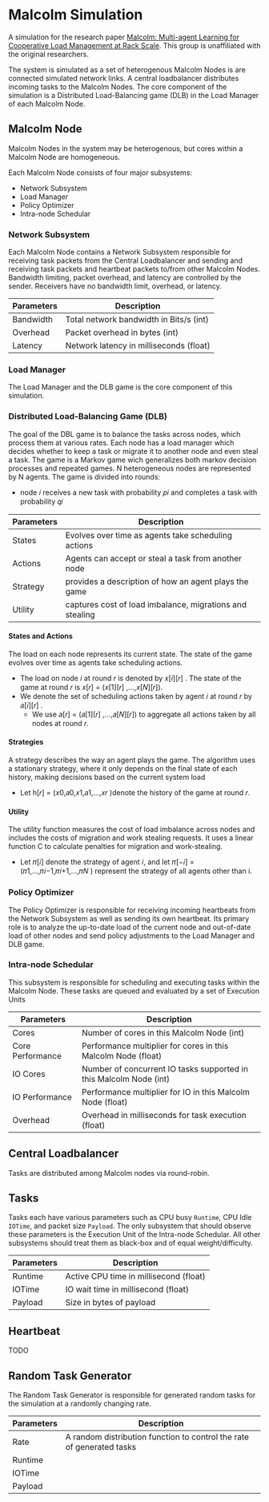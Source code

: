 # Malcolm Simulation

A simulation for the research paper
[Malcolm: Multi-agent Learning for Cooperative Load Management at Rack Scale](https://dl.acm.org/doi/10.1145/3570611).
This group is unaffiliated with the original researchers.

The system is simulated as a set of heterogenous Malcolm Nodes is are connected
simulated network links. A central loadbalancer distributes incoming tasks to
the Malcolm Nodes. The core component of the simulation is a Distributed
Load-Balancing game (DLB) in the Load Manager of each Malcolm Node.

## Malcolm Node

Malcolm Nodes in the system may be heterogenous, but cores within a Malcolm Node
are homogeneous.

Each Malcolm Node consists of four major subsystems:

- Network Subsystem
- Load Manager
- Policy Optimizer
- Intra-node Schedular

### Network Subsystem

Each Malcolm Node contains a Network Subsystem responsible for receiving task
packets from the Central Loadbalancer and sending and receiving task packets and
heartbeat packets to/from other Malcolm Nodes. Bandwidth limiting, packet
overhead, and latency are controlled by the sender. Receivers have no bandwidth
limit, overhead, or latency.

| Parameters | Description                             |
| ---------- | --------------------------------------- |
| Bandwidth  | Total network bandwidth in Bits/s (int) |
| Overhead   | Packet overhead in bytes (int)          |
| Latency    | Network latency in milliseconds (float) |

### Load Manager

The Load Manager and the DLB game is the core component of this simulation.

### Distributed Load-Balancing Game (DLB)

The goal of the DBL game is to balance the tasks across nodes, which process
them at various rates. Each node has a load manager which decides whether to
keep a task or migrate it to another node and even steal a task. The game is a
Markov game wich generalizes both markov decision processes and repeated games.
N heterogeneous nodes are represented by N agents. The game is divided into
rounds:

- node 𝑖 receives a new task with probability 𝑝𝑖 and completes a task with
  probability 𝑞𝑖

| Parameters | Description                                              |
| ---------- | -------------------------------------------------------- |
| States     | Evolves over time as agents take scheduling actions      |
| Actions    | Agents can accept or steal a task from another node      |
| Strategy   | provides a description of how an agent plays the game    |
| Utility    | captures cost of load imbalance, migrations and stealing |

#### States and Actions

The load on each node represents its current state. The state of the game
evolves over time as agents take scheduling actions.

- The load on node 𝑖 at round 𝑟 is denoted by 𝑥[𝑖][𝑟] . The state of the game at
  round 𝑟 is 𝑥[𝑟] = (𝑥[1][𝑟] ,...,𝑥[𝑁][𝑟]).
- We denote the set of scheduling actions taken by agent 𝑖 at round 𝑟 by 𝑎[𝑖][𝑟]
  .
  - We use 𝑎[𝑟] = (𝑎[1][𝑟] ,...,𝑎[𝑁][𝑟]) to aggregate all actions taken by all
    nodes at round 𝑟.

#### Strategies

A strategy describes the way an agent plays the game. The algorithm uses a
stationary strategy, where it only depends on the final state of each history,
making decisions based on the current system load

- Let h[𝑟] = (𝑥0,𝑎0,𝑥1,𝑎1,...,𝑥𝑟 )denote the history of the game at round 𝑟.

#### Utility

The utility function measures the cost of load imbalance across nodes and
includes the costs of migration and work stealing requests. It uses a linear
function C to calculate penalties for migration and work-stealing.

- Let 𝜋[𝑖] denote the strategy of agent 𝑖, and let 𝜋[−𝑖] =
  (𝜋1,...,𝜋𝑖−1,𝜋𝑖+1,...,𝜋𝑁 ) represent the strategy of all agents other than i.

### Policy Optimizer

The Policy Optimizer is responsible for receiving incoming heartbeats from the
Network Subsystem as well as sending its own heartbeat. Its primary role is to
analyze the up-to-date load of the current node and out-of-date load of other
nodes and send policy adjustments to the Load Manager and DLB game.

### Intra-node Schedular

This subsystem is responsible for scheduling and executing tasks within the
Malcolm Node. These tasks are queued and evaluated by a set of Execution Units

| Parameters       | Description                                                        |
| ---------------- | ------------------------------------------------------------------ |
| Cores            | Number of cores in this Malcolm Node (int)                         |
| Core Performance | Performance multiplier for cores in this Malcolm Node (float)      |
| IO Cores         | Number of concurrent IO tasks supported in this Malcolm Node (int) |
| IO Performance   | Performance multiplier for IO in this Malcolm Node (float)         |
| Overhead         | Overhead in milliseconds for task execution (float)                |

## Central Loadbalancer

Tasks are distributed among Malcolm nodes via round-robin.

## Tasks

Tasks each have various parameters such as CPU busy `Runtime`, CPU Idle
`IOTime`, and packet size `Payload`. The only subsystem that should observe
these parameters is the Execution Unit of the Intra-node Schedular. All other
subsystems should treat them as black-box and of equal weight/difficulty.

| Parameters | Description                            |
| ---------- | -------------------------------------- |
| Runtime    | Active CPU time in millisecond (float) |
| IOTime     | IO wait time in millisecond (float)    |
| Payload    | Size in bytes of payload               |

## Heartbeat

TODO

## Random Task Generator

The Random Task Generator is responsible for generated random tasks for the
simulation at a randomly changing rate.

| Parameters | Description                                                           |
| ---------- | --------------------------------------------------------------------- |
| Rate       | A random distribution function to control the rate of generated tasks |
| Runtime    |
| IOTime     |
| Payload    |
